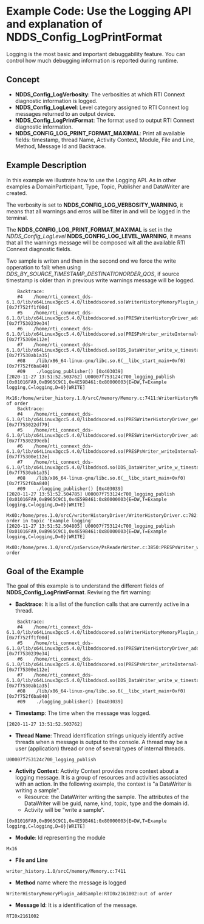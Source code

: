 # Example Code: Use the Logging API and explanation of NDDS_Config_LogPrintFormat

Logging is the most basic and important debuggability feature. You can control
how much debugging information is reported during runtime.

## Concept

-   **NDDS_Config_LogVerbosity**: The verbosities at which RTI Connext diagnostic
information is logged.
-   **NDDS_Config_LogLevel**: Level category assigned to RTI Connext log messages
returned to an output device.
-   **NDDS_Config_LogPrintFormat**: The format used to output RTI Connext diagnostic
information.
-   **NDDS_CONFIG_LOG_PRINT_FORMAT_MAXIMAL**: Print all available fields: timestamp,
    thread Name, Activity Context, Module, File and Line, Method, Message Id and
    Backtrace.

## Example Description

In this example we illustrate how to use the Logging API. As in other examples
a DomainParticipant, Type, Topic, Publisher and DataWriter are created.

The verbosity is set to **NDDS_CONFIG_LOG_VERBOSITY_WARNING**, it means that all
warnings and erros will be filter in and will be logged in the terminal.

The **NDDS_CONFIG_LOG_PRINT_FORMAT_MAXIMAL** is set in the *NDDS_Config_LogLevel*
**NDDS_CONFIG_LOG_LEVEL_WARNING**, it means that all the warnings message will
be composed wit all the available RTI Connext diagnostic fields.

Two sample is writen and then in the second ond we force the write opperation to
fail: when using *DDS_BY_SOURCE_TIMESTAMP_DESTINATIONORDER_QOS*, if source
timestamp is older than in previous write warnings message will be logged.

```plaintext
    Backtrace:
    #4    /home/rti_connext_dds-6.1.0/lib/x64Linux3gcc5.4.0/libnddscored.so(WriterHistoryMemoryPlugin_addSample+0x68f) [0x7f752ff1f00d]
    #5    /home/rti_connext_dds-6.1.0/lib/x64Linux3gcc5.4.0/libnddscored.so(PRESWriterHistoryDriver_addWrite+0xca7) [0x7f7530239e34]
    #6    /home/rti_connext_dds-6.1.0/lib/x64Linux3gcc5.4.0/libnddscored.so(PRESPsWriter_writeInternal+0x2222) [0x7f75300e112e]
    #7    /home/rti_connext_dds-6.1.0/lib/x64Linux3gcc5.4.0/libnddscd.so(DDS_DataWriter_write_w_timestamp_untyped_generalI+0x9a0) [0x7f7530ab1a35]
    #08    /lib/x86_64-linux-gnu/libc.so.6(__libc_start_main+0xf0) [0x7f752f6ba840]
    #09    ./logging_publisher() [0x403039]
[2020-11-27 13:51:52.503762] U00007f753124c700_logging_publish [0x01016FA9,0xB965C9C1,0x4E59B461:0x80000003{E=DW,T=Example logging,C=logging,D=0}|WRITE]
  Mx16:/home/writer_history.1.0/srcC/memory/Memory.c:7411:WriterHistoryMemoryPlugin_addSample:RTI0x2161002:out of order
    Backtrace:
    #4    /home/rti_connext_dds-6.1.0/lib/x64Linux3gcc5.4.0/libnddscored.so(PRESWriterHistoryDriver_getAndLogCollatorFailReason+0xc9) [0x7f753022df79]
    #5    /home/rti_connext_dds-6.1.0/lib/x64Linux3gcc5.4.0/libnddscored.so(PRESWriterHistoryDriver_addWrite+0xd5e) [0x7f7530239eeb]
    #6    /home/rti_connext_dds-6.1.0/lib/x64Linux3gcc5.4.0/libnddscored.so(PRESPsWriter_writeInternal+0x2222) [0x7f75300e112e]
    #7    /home/rti_connext_dds-6.1.0/lib/x64Linux3gcc5.4.0/libnddscd.so(DDS_DataWriter_write_w_timestamp_untyped_generalI+0x9a0) [0x7f7530ab1a35]
    #08    /lib/x86_64-linux-gnu/libc.so.6(__libc_start_main+0xf0) [0x7f752f6ba840]
    #09    ./logging_publisher() [0x403039]
[2020-11-27 13:51:52.504785] U00007f753124c700_logging_publish [0x01016FA9,0xB965C9C1,0x4E59B461:0x80000003{E=DW,T=Example logging,C=logging,D=0}|WRITE]
  Mx0D:/home/pres.1.0/srcC/writerHistoryDriver/WriterHistoryDriver.c:782:PRESWriterHistoryDriver_addWrite:RTI0x20d9006:!timestamp order in topic 'Example logging'
[2020-11-27 13:51:52.504805] U00007f753124c700_logging_publish [0x01016FA9,0xB965C9C1,0x4E59B461:0x80000003{E=DW,T=Example logging,C=logging,D=0}|WRITE]
  Mx0D:/home/pres.1.0/srcC/psService/PsReaderWriter.c:3850:PRESPsWriter_writeInternal:RTI0x2000008:!timestamp order
```

## Goal of the Example

The goal of this example is to understand the different fields of
**NDDS_Config_LogPrintFormat**. Reviwing the firt warning:

-   **Backtrace**: It is a list of the function calls that are currently active in
  a thread.

```plaintext
    Backtrace:
    #4    /home/rti_connext_dds-6.1.0/lib/x64Linux3gcc5.4.0/libnddscored.so(WriterHistoryMemoryPlugin_addSample+0x68f) [0x7f752ff1f00d]
    #5    /home/rti_connext_dds-6.1.0/lib/x64Linux3gcc5.4.0/libnddscored.so(PRESWriterHistoryDriver_addWrite+0xca7) [0x7f7530239e34]
    #6    /home/rti_connext_dds-6.1.0/lib/x64Linux3gcc5.4.0/libnddscored.so(PRESPsWriter_writeInternal+0x2222) [0x7f75300e112e]
    #7    /home/rti_connext_dds-6.1.0/lib/x64Linux3gcc5.4.0/libnddscd.so(DDS_DataWriter_write_w_timestamp_untyped_generalI+0x9a0) [0x7f7530ab1a35]
    #08    /lib/x86_64-linux-gnu/libc.so.6(__libc_start_main+0xf0) [0x7f752f6ba840]
    #09    ./logging_publisher() [0x403039]
```

- **Timestamp**: The time when the message was logged.

```plaintext
[2020-11-27 13:51:52.503762]
```

-   **Thread Name**: Thread identification strings uniquely identify active threads
when a message is output to the console. A thread may be a user (application)
thread or one of several types of internal threads.

```plaintext
U00007f753124c700_logging_publish
```

-   **Activity Context**: Activity Context provides more context about a logging
message. It is a group of resources and activities associated with an action.
In the following example, the context is "a DataWriter is writing a sample".
    -   Resource: the DataWriter writing the sample. The attributes of the DataWriter
    will be guid, name, kind, topic, type and the domain id.
    -   Activity will be “write a sample”.

```plaintext
[0x01016FA9,0xB965C9C1,0x4E59B461:0x80000003{E=DW,T=Example logging,C=logging,D=0}|WRITE]
```

- **Module**: Id representing the module

```plaintext
Mx16
```

- **File and Line**

```plaintext
writer_history.1.0/srcC/memory/Memory.c:7411
```

- **Method** name where the message is logged

```plaintext
WriterHistoryMemoryPlugin_addSample:RTI0x2161002:out of order
```

- **Message Id**: It is a identification of the message.

```plaintext
RTI0x2161002
```
